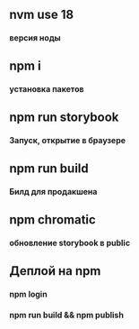 ## nvm use 18
#### версия ноды
## npm i
#### установка пакетов
## npm run storybook
#### Запуск, открытие в браузере
## npm run build
#### Билд для продакшена
## npm chromatic
#### обновление storybook в public 

## Деплой на npm
#### npm login
#### npm run build && npm publish